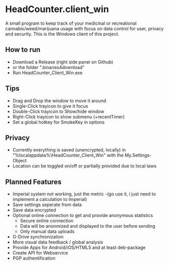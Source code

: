 # HeadCounter.client_win
A small program to keep track of your medicinal or recreational cannabis/weed/marijuana usage with focus on data control for user, privacy and security.
This is the Windows client of this project.


How to run
--------------------------
- Download a Release (right side panel on Github)
- or the folder ".binaries4download"
- Run HeadCounter_Client_Win.exe



Tips
--------------------------
- Drag and Drop the window to move it around
- Single-Click trayicon to give it focus
- Double-Click trayicon to Show/hide window
- Right-Click trayicon to show submenu (+recentTimer)
- Set a global hotkey for SmokeKey in options



Privacy
--------------------------
- Currently everything is saved (unencrypted, locally) in "%localappdata%\HeadCounter_Client_Win" with the My.Settings-Object
- Location can be toggled on/off or partially provided due to local laws



Planned Features
--------------------------
- Imperial system not working, just the metric 
		-(go use it, i just need to implement a calculation to Imperial)
- Save settings seperate from data
- Save data encrypted
- Optional online connection to get and provide anonymous statistics
	- Secure online connection
	- Data will be anonmized and displayed to the user before sending
	- Only manual data uploads
- G-Drive synchronization
- More visual data feedback / global analysis
- Provide Apps for Android/iOS/HTML5 and at least deb-package
- Create API for Webservice
- PGP authentification
